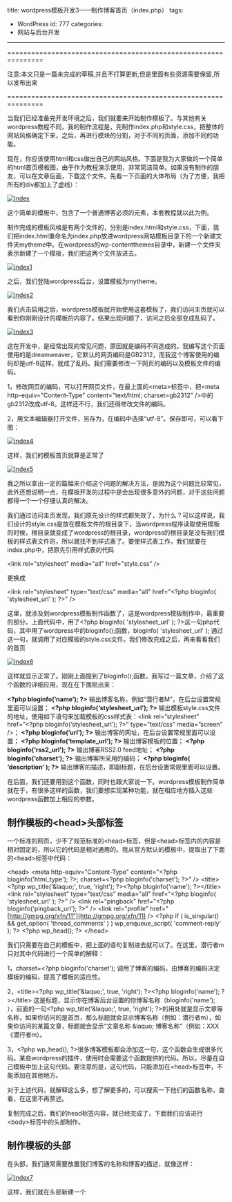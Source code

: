 title: wordpress模板开发3——制作博客首页（index.php）
tags:
  - WordPress
id: 777
categories:
  - 网站与后台开发
---

===============================================================

注意:本文只是一篇未完成的草稿,并且不打算更新,但是里面有些资源需要保留,所以发布出来

===============================================================

当我们已经准备完开发环境之后，我们就要来开始制作模板了。与其他有关wordpress教程不同，我的制作流程是，先制作index.php和style.css，把整体的网站风格确定下来，之后，再进行模块的分割，对于不同的页面，添加不同的功能。

现在，你应该使用html和css做出自己的网站风格。下面是我为大家做的一个简单的html首页模板图，由于作为教程演示使用，非常简洁简单。如果没有制作的朋友，可以在文章后面，下载这个文件。先看一下页面的大体布局（为了方便，我把所有的div都加上了虚线）：

[![index](http://yujiangshui.com/qianxingzhem.com/wp-content/uploads/2012/02/index_thumb1.jpg)](http://yujiangshui.com/qianxingzhem.com/wp-content/uploads/2012/02/index8.jpg)

这个简单的模板中，包含了一个普通博客必须的元素，本套教程就以此为例。

制作完成的模板风格是有两个文件的，分别是index.html和style.css，下面，我们把index.html重命名为index.php放进wordpress网站模板目录下的一个新建文件夹mytheme中。在wordpress的wp-contentthemes目录中，新建一个文件夹表示新建了一个模板，我们把这两个文件放进去。

[![index1](http://yujiangshui.com/qianxingzhem.com/wp-content/uploads/2012/02/index1_thumb1.jpg)](http://yujiangshui.com/qianxingzhem.com/wp-content/uploads/2012/02/index11.jpg)

之后，我们登陆wordpress后台，设置模板为mytheme。

[![index2](http://yujiangshui.com/qianxingzhem.com/wp-content/uploads/2012/02/index2_thumb1.jpg)](http://yujiangshui.com/qianxingzhem.com/wp-content/uploads/2012/02/index21.jpg)

我们点击启用之后，wordpress模板就开始使用这套模板了，我们访问主页就可以看到你刚刚设计的模板的内容了。结果出现问题了，访问之后全部变成乱码了。

[![index3](http://yujiangshui.com/qianxingzhem.com/wp-content/uploads/2012/02/index3_thumb1.jpg)](http://yujiangshui.com/qianxingzhem.com/wp-content/uploads/2012/02/index31.jpg)

这在开发中，是经常出现的常见问题，原因就是编码不同造成的。我编写这个页面使用的是dreamweaver，它默认的网页编码是GB2312，而我这个博客使用的编码却是utf-8这样，就成了乱码。我们需要修改一下网页的编码以及模板文件的编码。

1，修改网页的编码，可以打开网页文件，在最上面的&lt;meta&gt;标签中，把&lt;meta http-equiv="Content-Type" content="text/html; charset=gb2312" /&gt;中的gb2312改成utf-8。这样还不行，我们还得修改文件的编码。

2，用文本编辑器打开文件，另存为，在编码中选择“utf-8”。保存即可，可以看下图：

[![index4](http://yujiangshui.com/qianxingzhem.com/wp-content/uploads/2012/02/index4_thumb1.jpg)](http://yujiangshui.com/qianxingzhem.com/wp-content/uploads/2012/02/index41.jpg)

这样，我们的模板首页就算是正常了

[![index5](http://yujiangshui.com/qianxingzhem.com/wp-content/uploads/2012/02/index5_thumb1.jpg)](http://yujiangshui.com/qianxingzhem.com/wp-content/uploads/2012/02/index51.jpg)

我之所以拿出一定的篇幅来介绍这个问题的解决方法，是因为这个问题比较常见，此外还想说明一点，在模板开发的过程中是会出现很多意外的问题，对于这些问题都得一个一个仔细认真的解决。

我们通过访问主页发现，我们原先设计的样式都失效了，为什么？可以这样说，我们设计的style.css是放在模板文件的根目录下，当wordpress程序读取使用模板的时候，根目录就变成了wordpress的根目录，wordpress的根目录是没有我们模板的样式表文件的，所以就找不到样式表了。要使样式表工作，我们就要在index.php中，把原先引用样式表的代码

&lt;link rel="stylesheet" media="all" href="style.css" /&gt;

更换成

&lt;link rel="stylesheet" type="text/css" media="all" href="&lt;?php bloginfo( 'stylesheet_url' ); ?&gt;" /&gt;

这里，就涉及到wordpress模板制作函数了，这是wordpress模板制作中，最重要的部分。上面代码中，用了&lt;?php bloginfo( 'stylesheet_url' ); ?&gt;这一句php代码，其中用了wordpress中的bloginfo();函数，bloginfo( 'stylesheet_url' ); 通过这一句，就调用了对应模板的style.css文件。我们修改完成之后，再来看看我们的首页

[![index6](http://yujiangshui.com/qianxingzhem.com/wp-content/uploads/2012/02/index6_thumb1.jpg)](http://yujiangshui.com/qianxingzhem.com/wp-content/uploads/2012/02/index61.jpg)

这样就显示正常了。刚刚上面提到了bloginfo();函数，我写过一篇文章，介绍了这个函数的详细应用，现在在下面贴出来：

**&lt;?php bloginfo(‘name’); ?&gt;** 输出博客名称，例如“潜行者M”，在后台设置常规里面可以设置；
**&lt;?php bloginfo(‘stylesheet_url’); ?&gt;** 输出模板style.css文件的地址，使用如下语句来加载模板的css样式表：&lt;link rel=”stylesheet” href=”&lt;?php bloginfo(‘stylesheet_url’); ?&gt;” type=”text/css” media=”screen” /&gt;；
**&lt;?php bloginfo(‘url’); ?&gt;** 输出博客的网址，在后台设置常规里面可以设置；
**&lt;?php bloginfo(‘template_url’); ?&gt;** 输出博客模板的位置；
**&lt;?php bloginfo(‘rss2_url’); ?&gt;** 输出博客RSS2.0 feed地址；
**&lt;?php bloginfo(‘charset’); ?&gt;** 输出博客所采用的编码；
**&lt;?php bloginfo( ‘description’ ); ?&gt;** 输出博客的描述，即副标题，在后台设置常规里面可以设置。

在后面，我们还要用到这个函数，同时也跟大家说一下。wordpress模板制作简单就在于，有很多这样的函数，我们要想实现某种功能，就在相应地方插入这些wordpress函数加上相应的参数。

## 制作模板的&lt;head&gt;头部标签

一个标准的网页，少不了规范标准的&lt;head&gt;标签，但是&lt;head&gt;标签内的内容是相对固定的，所以它的代码是相对通用的。我从官方默认的模板中，提取出了下面的&lt;head&gt;标签中代码：

&lt;head&gt;
&lt;meta http-equiv="Content-Type" content="&lt;?php bloginfo('html_type'); ?&gt;; charset=&lt;?php bloginfo('charset'); ?&gt;" /&gt;
&lt;title&gt;&lt;?php wp_title('&amp;laquo;', true, 'right'); ?&gt;&lt;?php bloginfo('name'); ?&gt;&lt;/title&gt;
&lt;link rel="stylesheet" type="text/css" media="all" href="&lt;?php bloginfo( 'stylesheet_url' ); ?&gt;" /&gt;
&lt;link rel="pingback" href="&lt;?php bloginfo('pingback_url'); ?&gt;" /&gt;
&lt;link rel="profile" href="[http://gmpg.org/xfn/11"](http://gmpg.org/xfn/11) /&gt;
&lt;?php if ( is_singular() &amp;&amp; get_option( 'thread_comments' ) )
wp_enqueue_script( 'comment-reply' ); ?&gt;
&lt;?php wp_head(); ?&gt;
&lt;/head&gt;

我们只需要在自己的模板中，把上面的语句复制进去就可以了。在这里，潜行者m只对其中代码进行一个简单的解释：

1，charset=&lt;?php bloginfo('charset'); 调用了博客的编码，由博客的编码决定模板的编码，提高了模板的适应性。

2，&lt;title&gt;&lt;?php wp_title('&amp;laquo;', true, 'right'); ?&gt;&lt;?php bloginfo('name'); ?&gt;&lt;/title&gt; 这是标题，显示你在博客后台设置的你博客名称（bloginfo('name'); ），前面的一句&lt;?php wp_title('&amp;laquo;', true, 'right'); ?&gt;的用处就是显示文章等名称，如果你访问的是首页，那么标题就会显示博客名称（例如：潜行者m），如果你访问的某篇文章，标题就会显示“文章名称 &amp;laquo; 博客名称”（例如：XXX《潜行者m）。

3，&lt;?php wp_head(); ?&gt;很多博客模板都会添加这一句，这个函数会生成很多代码。某些wordpress的插件，使用时会需要这个函数提供的代码。所以，尽量在自己模板中加上这句代码。要注意的是，这句代码，只能添加在&lt;head&gt;标签中，不能添加在其他地方。

对于上述代码，就解释这么多，想了解更多的，可以搜索一下他们的函数名称，查看，在这里不再赘述。

复制完成之后，我们的head标签内容，就已经完成了，下面我们应该进行&lt;body&gt;标签中的头部制作。

## 制作模板的头部

在头部，我们通常需要放置我们博客的名称和博客的描述，就像这样：

[![index7](http://yujiangshui.com/qianxingzhem.com/wp-content/uploads/2012/02/index7_thumb1.jpg)](http://yujiangshui.com/qianxingzhem.com/wp-content/uploads/2012/02/index71.jpg)

这样，我们就在头部新建一个